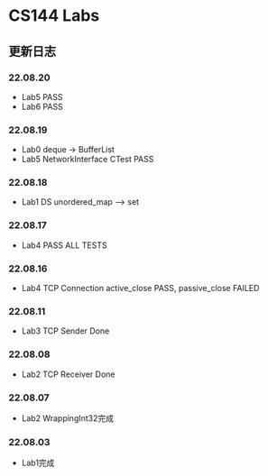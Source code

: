 # CS144 Labs

## 更新日志

### 22.08.20
- Lab5 PASS
- Lab6 PASS

### 22.08.19
- Lab0 deque<char> -> BufferList
- Lab5 NetworkInterface CTest PASS

### 22.08.18
- Lab1 DS unordered_map<char> --> set<block>

### 22.08.17
- Lab4 PASS ALL TESTS

### 22.08.16
- Lab4 TCP Connection active_close PASS, passive_close FAILED

### 22.08.11
- Lab3 TCP Sender Done

### 22.08.08
- Lab2 TCP Receiver Done

### 22.08.07
- Lab2 WrappingInt32完成

### 22.08.03
- Lab1完成